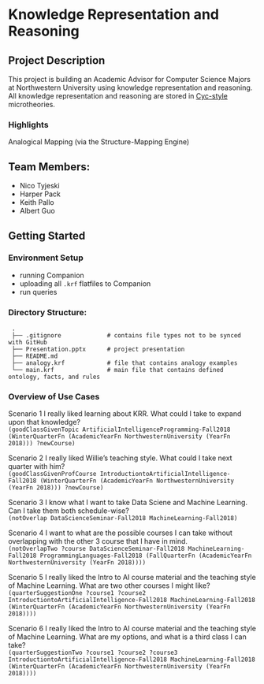 # Knowledge Representation and Reasoning

## Project Description
This project is building an Academic Advisor for Computer Science Majors at Northwestern University using knowledge representation and reasoning. All knowledge representation and reasoning are stored in [Cyc-style](https://en.wikipedia.org/wiki/Cyc) microtheories.

### Highlights
Analogical Mapping (via the Structure-Mapping Engine)

## Team Members:
- Nico Tyjeski
- Harper Pack
- Keith Pallo
- Albert Guo

## Getting Started
### Environment Setup
- running Companion
- uploading all `.krf` flatfiles to Companion
- run queries

### Directory Structure:
     .
     ├── .gitignore             # contains file types not to be synced with GitHub
     ├── Presentation.pptx      # project presentation                               
     ├── README.md                               
     ├── analogy.krf            # file that contains analogy examples
     └── main.krf               # main file that contains defined ontology, facts, and rules

### Overview of Use Cases
Scenario 1
I really liked learning about KRR. What could I take to expand upon that knowledge? <br />
`(goodClassGivenTopic ArtificialIntelligenceProgramming-Fall2018 (WinterQuarterFn (AcademicYearFn NorthwesternUniversity (YearFn 2018))) ?newCourse)`

Scenario 2
I really liked Willie’s teaching style. What could I take next quarter with him? <br />
`(goodClassGivenProfCourse IntroductiontoArtificialIntelligence-Fall2018 (WinterQuarterFn (AcademicYearFn NorthwesternUniversity (YearFn 2018))) ?newCourse)`

Scenario 3
I know what I want to take Data Sciene and Machine Learning. Can I take them both schedule-wise? <br />
`(notOverlap DataScienceSeminar-Fall2018 MachineLearning-Fall2018)`

Scenario 4
I want to what are the possible courses I can take without overlapping with the other 3 course that I have in mind. <br />
`(notOverlapTwo ?course DataScienceSeminar-Fall2018 MachineLearning-Fall2018 ProgrammingLanguages-Fall2018 (FallQuarterFn (AcademicYearFn NorthwesternUniversity (YearFn 2018))))`

Scenario 5
I really liked the Intro to AI course material and the teaching style of Machine Learning. What are two other courses I might like? <br />
`(quarterSuggestionOne ?course1 ?course2 IntroductiontoArtificialIntelligence-Fall2018 MachineLearning-Fall2018 (WinterQuarterFn (AcademicYearFn NorthwesternUniversity (YearFn 2018))))`

Scenario 6
I really liked the Intro to AI course material and the teaching style of Machine Learning. What are my options, and what is a third class I can take? <br />
`(quarterSuggestionTwo ?course1 ?course2 ?course3 IntroductiontoArtificialIntelligence-Fall2018 MachineLearning-Fall2018 (WinterQuarterFn (AcademicYearFn NorthwesternUniversity (YearFn 2018))))`
